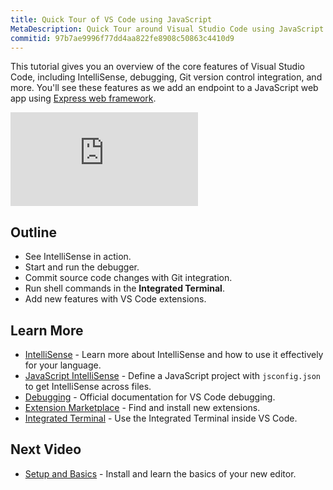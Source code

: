 ```yaml
---
title: Quick Tour of VS Code using JavaScript
MetaDescription: Quick Tour around Visual Studio Code using JavaScript.
commitid: 97b7ae9996f77dd4aa822fe8908c50863c4410d9
---
```


This tutorial gives you an overview of the core features of Visual Studio Code, including IntelliSense, debugging, Git version control integration, and more. You'll see these features as we add an endpoint to a JavaScript web app using [Express web framework](https://expressjs.com/).

<div class="introvideos-youtube"><iframe src="https://www.youtube.com/embed/pI1skOo2yjk?rel=0&amp;disablekb=0&amp;modestbranding=1&amp;showinfo=0" frameborder="0" allowfullscreen></iframe></div>

## Outline

* See IntelliSense in action.
* Start and run the debugger.
* Commit source code changes with Git integration.
* Run shell commands in the **Integrated Terminal**.
* Add new features with VS Code extensions.

## Learn More

* [IntelliSense](/docs/userguide/intellisense.md) - Learn more about IntelliSense and how to use it effectively for your language.
* [JavaScript IntelliSense](/docs/languages/javascript.md#intellisense) - Define a JavaScript project with `jsconfig.json` to get IntelliSense across files.
* [Debugging](/docs/userguide/debugging.md) - Official documentation for VS Code debugging.
* [Extension Marketplace](/docs/userguide/extension-gallery.md) - Find and install new extensions.
* [Integrated Terminal](/docs/userguide/integrated-terminal.md) - Use the Integrated Terminal inside VS Code.


## Next Video

* [Setup and Basics](/docs/introvideos/basics.md) - Install and learn the basics of your new editor.
